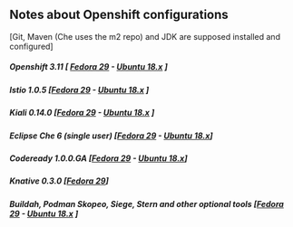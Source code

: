 ## Notes about Openshift configurations 
 [Git, Maven (Che uses the m2 repo) and JDK are supposed installed and configured]
 
##### Openshift 3.11 [ **[Fedora 29](fedora/openshift.md)**  - **[Ubuntu 18.x](ubuntu/openshift.md)** ]
##### Istio 1.0.5 [**[Fedora 29](fedora/istio.md)** - **[Ubuntu 18.x](ubuntu/istio.md)** ]
##### Kiali 0.14.0 [**[Fedora 29](fedora/kiali.md)** - **[Ubuntu 18.x](ubuntu/kiali.md)** ]
##### Eclipse Che 6 (single user) [**[Fedora 29](fedora/eclipse_che.md)** - **[Ubuntu 18.x](ubuntu/eclipse_che.md)**]
##### Codeready 1.0.0.GA [**[Fedora 29](fedora/codeReady.md)** - **[Ubuntu 18.x](ubuntu/codeReady.md)**]
##### Knative 0.3.0 [**[Fedora 29](fedora/knative.md)**]

##### Buildah, Podman Skopeo, Siege,  Stern and other optional tools [**[Fedora 29](fedora/optional.md)**  - **[Ubuntu 18.x](ubuntu/optional.md)** ]
